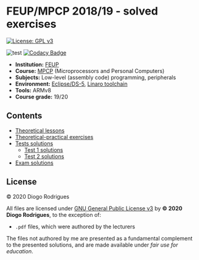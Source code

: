 # FEUP/MPCP 2018/19 - solved exercises

[![License: GPL v3](https://img.shields.io/badge/License-GPLv3-blue.svg)](https://www.gnu.org/licenses/gpl-3.0)

![test](https://github.com/dmfrodrigues/feup-mpcp-ex/workflows/test/badge.svg)
[![Codacy Badge](https://app.codacy.com/project/badge/Grade/c4c49534276d4de98a035425f8402572)](https://www.codacy.com/gh/dmfrodrigues/feup-mpcp-ex/dashboard?utm_source=github.com&amp;utm_medium=referral&amp;utm_content=dmfrodrigues/feup-mpcp-ex&amp;utm_campaign=Badge_Grade)

- **Institution:** [FEUP](https://sigarra.up.pt/feup/en/web_page.Inicial)
- **Course:** [MPCP](https://sigarra.up.pt/feup/en/ucurr_geral.ficha_uc_view?pv_ocorrencia_id=436431) (Microprocessors and Personal Computers)
- **Subjects:** Low-level (assembly code) programming, peripherals
- **Environment:** [Eclipse/DS-5](https://developer.arm.com/tools-and-software/embedded/legacy-tools/ds-5-development-studio/editions/community-edition), [Linaro toolchain](https://www.linaro.org/)
- **Tools:** ARMv8
- **Course grade:** 19/20

## Contents

- [Theoretical lessons](t)
- [Theoretical-practical exercises](tp)
- [Tests solutions](tests)
    - [Test 1 solutions](tests/test1)
    - [Test 2 solutions](tests/test2)
- [Exam solutions](exam)

## License

© 2020 Diogo Rodrigues

All files are licensed under [GNU General Public License v3](LICENSE) by **© 2020 Diogo Rodrigues**, to the exception of:
- `.pdf` files, which were authored by the lecturers

The files not authored by me are presented as a fundamental complement to the presented solutions, and are made available under *fair use for education*.
